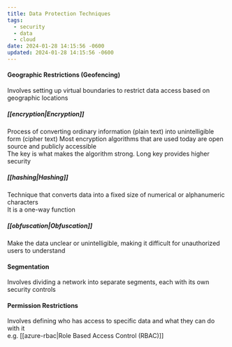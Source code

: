 ```yaml
---
title: Data Protection Techniques
tags:
  - security
  - data
  - cloud
date: 2024-01-28 14:15:56 -0600
updated: 2024-01-28 14:15:56 -0600
---
```


#### Geographic Restrictions (Geofencing)
Involves setting up virtual boundaries to restrict data access based on geographic locations

##### [[encryption|Encryption]]
Process of converting ordinary information (plain text) into unintelligible form (cipher text) 
Most encryption algorithms that are used today are open source and publicly accessible  
The key is what makes the algorithm strong. Long key provides higher security  

##### [[hashing|Hashing]]
Technique that converts data into a fixed size of numerical or alphanumeric characters  
It is a one-way function

##### [[obfuscation|Obfuscation]]
Make the data unclear or unintelligible, making it difficult for unauthorized users to understand

#### Segmentation
Involves dividing a network into separate segments, each with its own security controls

#### Permission Restrictions
Involves defining who has access to specific data and what they can do with it  
e.g. [[azure-rbac|Role Based Access Control (RBAC)]]
